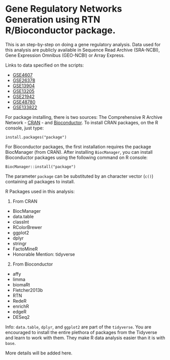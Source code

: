 # Gene Regulatory Networks Generation using RTN R/Bioconductor package.

This is an step-by-step on doing a gene regulatory analysis. Data used for this analysis are publicly available in Sequence Read Archive (SRA-NCBI), Gene Expression Omnibus (GEO-NCBI) or Array Express. 

Links to data specified on the scripts: 
* [GSE4607](https://www.ncbi.nlm.nih.gov/geo/query/acc.cgi?acc=GSE4607)
* [GSE26378](https://www.ncbi.nlm.nih.gov/geo/query/acc.cgi?acc=GSE26378)
* [GSE13904](https://www.ncbi.nlm.nih.gov/geo/query/acc.cgi?acc=GSE13904)
* [GSE13205](https://www.ncbi.nlm.nih.gov/geo/query/acc.cgi?acc=GSE13205)
* [GSE21942](https://www.ncbi.nlm.nih.gov/geo/query/acc.cgi?acc=GSE21942)
* [GSE48780](https://www.ncbi.nlm.nih.gov/geo/query/acc.cgi?acc=GSE48780)
* [GSE133822](https://www.ncbi.nlm.nih.gov/geo/query/acc.cgi?acc=GSE133822)

For package installing, there is two sources: The Comprehensive R Archive Network - [CRAN](https://cran.r-project.org/) - and [Bioconductor](https://bioconductor.org). To install CRAN packages, on the R console, just type:

```{r}
install.packages("package")
```

For Bioconductor packages, the first installation requires the package BiocManager (from CRAN). After installing `BiocManager`, you can install Bioconductor packages using the following command on R console:

```{r}
BiocManager::install("package")
```
The parameter `package` can be substituted by an character vector (`c()`) containing all packages to install. 

R Packages used in this analysis:
1. From CRAN
* BiocManager
* data.table
* classInt 
* RColorBrewer 
* ggplot2 
* dplyr
* stringr
* FactoMineR
* Honorable Mention: tidyverse

2. From Bioconductor
* affy
* limma
* biomaRt
* Fletcher2013b 
* RTN
* RedeR 
* enrichR
* edgeR
* DESeq2

Info: `data.table`, `dplyr`, and  `ggplot2` are part of the `tidyverse`. You are encouraged to install the entire plethora of packages from the Tidyverse and learn to work with them. They make R data analysis easier than it is with `base`.

More details will be added here.
